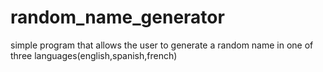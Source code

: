 # random_name_generator
simple program that allows the user to generate a random name in one of three languages(english,spanish,french)
